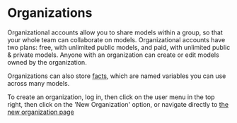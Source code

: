 # Organizations

Organizational accounts allow you to share models within a group, so that your whole team can collaborate on models. Organizational accounts have two plans: free, with unlimited public models, and paid, with unlimited public & private models. Anyone with an organization can create or edit models owned by the organization.

Organizations can also store [facts](facts.md), which are named variables you can use across many models.

To create an organization, log in, then click on the user menu in the top right, then click on the 'New Organization' option, or navigate directly to [the new organization page](https://web.archive.org/web/20201022041815/https://www.getguesstimate.com/organizations/new)
